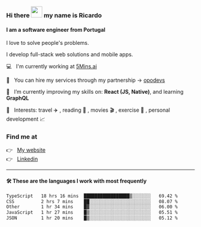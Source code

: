 ### Hi there <img src="https://raw.githubusercontent.com/iampavangandhi/iampavangandhi/master/gifs/Hi.gif" width="30"> my name is Ricardo
#### I am a software engineer from Portugal
I love to solve people's problems.

I develop full-stack web solutions and mobile apps.

💻  &nbsp; I'm currently working at <a href="https://5mins.ai/">5Mins.ai</a>

💼  &nbsp; You can hire my services through my partnership -> <a href="https://github.com/opodevs">opodevs</a>

🌱 &nbsp; I’m currently improving my skills on: **React (JS, Native)**, and learning **GraphQL**

💙 &nbsp; Interests: travel ✈️ , reading 📖 , movies 🎬 , exercise 🏃 , personal development 📈

### Find me at

<p align="left">
  👉  &nbsp;
  <a href="https://ricardopbarbosa.com" target="_blank">
    My website
  </a>
  <br/>
  👉 &nbsp;
  <a href="https://www.linkedin.com/in/ricardopbarbosa" target="_blank">
    Linkedin
  </a>
</p>

<hr />

#### 🛠 These are the languages I work with most frequently
<!--START_SECTION:waka-->

```txt
TypeScript   18 hrs 16 mins  █████████████████▒░░░░░░░   69.42 %
CSS          2 hrs 7 mins    ██░░░░░░░░░░░░░░░░░░░░░░░   08.07 %
Other        1 hr 34 mins    █▓░░░░░░░░░░░░░░░░░░░░░░░   06.00 %
JavaScript   1 hr 27 mins    █▒░░░░░░░░░░░░░░░░░░░░░░░   05.51 %
JSON         1 hr 20 mins    █▒░░░░░░░░░░░░░░░░░░░░░░░   05.12 %
```

<!--END_SECTION:waka-->
